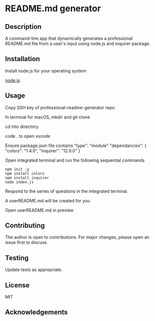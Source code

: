 # README.md generator

## Description

A command-line app that dynamically generates a professional README.md file from a user's input using node.js and inquirer package.

## Installation

Install node.js for your operating system

[node.js](https://nodejs.org/en/download/package-manager)

## Usage

Copy SSH key of professional-readme-generator repo.

In terminal for macOS, mkdir <name of directory> and git clone <paste SSH key>

cd into directory

code . to open vscode

Ensure package.json file contains
"type": "module"
"dependancies": {
  "colors": "1.4.0",
  "inquirer": "12.0.0"
}

Open integrated terminal and run the following sequential commands

    npm init -y
    npm install colors
    npm install inquirer
    node index.js
    
Respond to the series of questions in the integrated terminal.

A userREADME.md will be created for you

Open userREADME.md in preview

## Contributing

The author is open to contributions. For major changes, please open an issue first to discuss.

## Testing

Update tests as appropriate.

## License

MIT

## Acknowledgements
